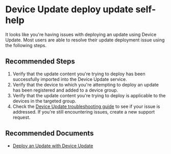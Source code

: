 <properties
  pagetitle="Device Update deploy update self-help&#xD;"
  service=""
  resource=""
  ms.author="lichris"
  selfhelptype="Generic"
  supporttopicids="32787857"
  resourcetags=""
  productpesids="17393"
  cloudenvironments="blackforest,fairfax,mooncake,public,ussec,usnat"
  disableclouds=""
  articleid="11baa29b-6fde-411f-b93c-13a728a2876e"
  ownershipid="EDS_AzureDeviceUpdate" />
# Device Update deploy update self-help

It looks like you're having issues with deploying an update using Device Update. Most users are able to resolve their update deployment issue using the following steps.

## **Recommended Steps**

1. Verify that the update content you're trying to deploy has been successfully imported into the Device Update service.
2. Verify that the device to which you're attempting to deploy an update has been registered and added to a device group.
3. Verify that the update content you're trying to deploy is applicable to the devices in the targeted group.
4. Check the [Device Update troubleshooting guide](https://docs.microsoft.com/azure/iot-hub-device-update/troubleshoot-device-update) to see if your issue is addressed. If you're still encountering issues, create a new support request.

## **Recommended Documents**

* [Deploy an Update with Device Update](https://docs.microsoft.com/azure/iot-hub-device-update/deploy-update)

